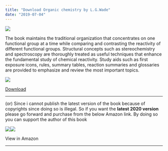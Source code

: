 ```yaml
---
title: "Download Organic chemistry by L.G.Wade"
date: "2019-07-04"
---
```


![](/images/Organic-chemistry-by-lg-wade.jpg)

The book maintains the traditional organization that concentrates on one functional group at a time while comparing and contrasting the reactivity of different functional groups. Structural concepts such as stereochemistry and spectroscopy are thoroughly treated as useful techniques that enhance the fundamental study of chemical reactivity. Study aids such as first exposure icons, rules, summary tables, reaction summaries and glossaries are provided to emphasize and review the most important topics.

![](/images/images.jpeg)

[Download](https://drive.google.com/file/d/1Eaq_x9HZwyMNAND26xZ1nD-A-kW5iqzv/view?usp=drivesdk)

---

(or) Since i cannot publish the latest version of the book because of copyrights since doing so is illegal. So if you want the **latest 2020 version** please go forward and purchase from the below Amazon link. By doing so you can support the author of this book

[![](//ws-in.amazon-adsystem.com/widgets/q?_encoding=UTF8&ASIN=9389342678&Format=_SL250_&ID=AsinImage&MarketPlace=IN&ServiceVersion=20070822&WS=1&tag=exammaterials-21&language=en_IN)](https://www.amazon.in/Organic-Chemistry-Ninth-Pearson-Leroy/dp/9389342678/ref=as_li_ss_il?ie=UTF8&linkCode=li3&tag=exammaterials-21&linkId=2e9b53f8e463a81bf5b8b04e6fadc5e7&language=en_IN)![](https://ir-in.amazon-adsystem.com/e/ir?t=exammaterials-21&language=en_IN&l=li3&o=31&a=9389342678)

View in Amazon

---
